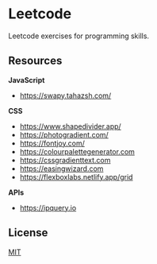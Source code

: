 # Leetcode

Leetcode exercises for programming skills.

## Resources

**JavaScript**
- https://swapy.tahazsh.com/

**CSS**

- https://www.shapedivider.app/
- https://photogradient.com/
- https://fontjoy.com/
- https://colourpalettegenerator.com
- https://cssgradienttext.com
- https://easingwizard.com
- https://flexboxlabs.netlify.app/grid

**APIs**
- https://ipquery.io

## License

[MIT](./LICENSE)
